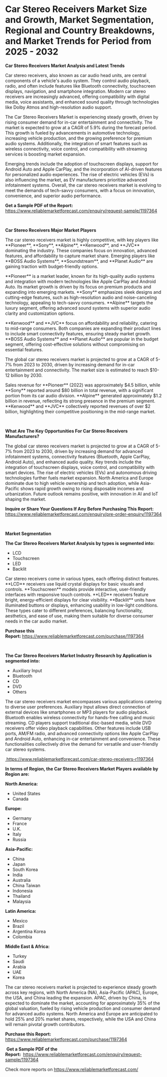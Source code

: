 <p><h1>Car Stereo Receivers Market Size and Growth, Market Segmentation, Regional and Country Breakdowns, and Market Trends for Period from 2025 -  2032</h1></p><p><strong>Car Stereo Receivers Market Analysis and Latest Trends</strong></p>
<p><p>Car stereo receivers, also known as car audio head units, are central components of a vehicle's audio system. They control audio playback, radio, and often include features like Bluetooth connectivity, touchscreen displays, navigation, and smartphone integration. Modern car stereo receivers are increasingly advanced, offering compatibility with digital media, voice assistants, and enhanced sound quality through technologies like Dolby Atmos and high-resolution audio support.</p><p>The Car Stereo Receivers Market is experiencing steady growth, driven by rising consumer demand for in-car entertainment and connectivity. The market is expected to grow at a CAGR of 5.9% during the forecast period. This growth is fueled by advancements in automotive technology, increasing vehicle production, and the growing preference for premium audio systems. Additionally, the integration of smart features such as wireless connectivity, voice control, and compatibility with streaming services is boosting market expansion.</p><p>Emerging trends include the adoption of touchscreen displays, support for Android Auto and Apple CarPlay, and the incorporation of AI-driven features for personalized audio experiences. The rise of electric vehicles (EVs) is also influencing the market, as EV manufacturers prioritize advanced infotainment systems. Overall, the car stereo receivers market is evolving to meet the demands of tech-savvy consumers, with a focus on innovation, convenience, and superior audio performance.</p></p>
<p><strong>Get a Sample PDF of the Report:&nbsp;</strong> <a href="https://www.reliablemarketforecast.com/enquiry/request-sample/1197364?utm_campaign=1110&utm_medium=2&utm_source=Github&utm_content=ia&utm_term=22012025&utm_id=car-stereo-receivers">https://www.reliablemarketforecast.com/enquiry/request-sample/1197364</a></p>
<p>&nbsp;</p>
<p><strong>Car Stereo Receivers Major Market Players</strong></p>
<p><p>The car stereo receivers market is highly competitive, with key players like **Pioneer**, **Sony**, **Alpine**, **Kenwood**, and **JVC** dominating the industry. These companies focus on innovation, advanced features, and affordability to capture market share. Emerging players like **BOSS Audio Systems**, **Soundstream**, and **Planet Audio** are gaining traction with budget-friendly options.</p><p>**Pioneer** is a market leader, known for its high-quality audio systems and integration with modern technologies like Apple CarPlay and Android Auto. Its market growth is driven by its focus on premium products and expanding into emerging markets. **Sony** emphasizes sleek designs and cutting-edge features, such as high-resolution audio and noise-canceling technology, appealing to tech-savvy consumers. **Alpine** targets the luxury segment, offering advanced sound systems with superior audio clarity and customization options.</p><p>**Kenwood** and **JVC** focus on affordability and reliability, catering to mid-range consumers. Both companies are expanding their product lines to include smart connectivity features, ensuring steady market growth. **BOSS Audio Systems** and **Planet Audio** are popular in the budget segment, offering cost-effective solutions without compromising on essential features.</p><p>The global car stereo receivers market is projected to grow at a CAGR of 5-7% from 2023 to 2030, driven by increasing demand for in-car entertainment and connectivity. The market size is estimated to reach $10-12 billion by 2030.</p><p>Sales revenue for **Pioneer** (2022) was approximately $4.5 billion, while **Sony** reported around $80 billion in total revenue, with a significant portion from its car audio division. **Alpine** generated approximately $1.2 billion in revenue, reflecting its strong presence in the premium segment. **Kenwood** and **JVC** collectively reported revenues of over $2 billion, highlighting their competitive positioning in the mid-range market.</p></p>
<p>&nbsp;</p>
<p><strong>What Are The Key Opportunities For Car Stereo Receivers Manufacturers?</strong></p>
<p><p>The global car stereo receivers market is projected to grow at a CAGR of 5-7% from 2023 to 2030, driven by increasing demand for advanced infotainment systems, connectivity features (Bluetooth, Apple CarPlay, Android Auto), and enhanced audio quality. Key trends include the integration of touchscreen displays, voice control, and compatibility with smart devices. The rise of electric vehicles (EVs) and autonomous driving technologies further fuels market expansion. North America and Europe dominate due to high vehicle ownership and tech adoption, while Asia-Pacific shows rapid growth owing to rising disposable incomes and urbanization. Future outlook remains positive, with innovation in AI and IoT shaping the market.</p></p>
<p><strong>Inquire or Share Your Questions If Any Before Purchasing This Report:</strong> <a href="https://www.reliablemarketforecast.com/enquiry/pre-order-enquiry/1197364?utm_campaign=1110&utm_medium=2&utm_source=Github&utm_content=ia&utm_term=22012025&utm_id=car-stereo-receivers">https://www.reliablemarketforecast.com/enquiry/pre-order-enquiry/1197364</a></p>
<p>&nbsp;</p>
<p><strong>Market Segmentation</strong></p>
<p><strong>The Car Stereo Receivers Market Analysis by types is segmented into:</strong></p>
<p><ul><li>LCD</li><li>Touchscreen</li><li>LED</li><li>Backlit</li></ul></p>
<p><p>Car stereo receivers come in various types, each offering distinct features. **LCD** receivers use liquid crystal displays for basic visuals and controls. **Touchscreen** models provide interactive, user-friendly interfaces with responsive touch controls. **LED** receivers feature bright, energy-efficient displays for clear visibility. **Backlit** units have illuminated buttons or displays, enhancing usability in low-light conditions. These types cater to different preferences, balancing functionality, aesthetics, and ease of use, making them suitable for diverse consumer needs in the car audio market.</p></p>
<p><strong>Purchase this Report:&nbsp;</strong><a href="https://www.reliablemarketforecast.com/purchase/1197364?utm_campaign=1110&utm_medium=2&utm_source=Github&utm_content=ia&utm_term=22012025&utm_id=car-stereo-receivers">https://www.reliablemarketforecast.com/purchase/1197364</a></p>
<p>&nbsp;</p>
<p><strong>The Car Stereo Receivers Market Industry Research by Application is segmented into:</strong></p>
<p><ul><li>Auxiliary Input</li><li>Bluetooth</li><li>CD</li><li>DVD</li><li>Others</li></ul></p>
<p><p>The car stereo receivers market encompasses various applications catering to diverse user preferences. Auxiliary Input allows direct connection of external devices like smartphones or MP3 players for audio playback. Bluetooth enables wireless connectivity for hands-free calling and music streaming. CD players support traditional disc-based media, while DVD receivers offer video playback capabilities. Other features include USB ports, AM/FM radio, and advanced connectivity options like Apple CarPlay and Android Auto, enhancing in-car entertainment and convenience. These functionalities collectively drive the demand for versatile and user-friendly car stereo systems.</p></p>
<p><a href="https://www.reliablemarketforecast.com/car-stereo-receivers-r1197364?utm_campaign=1110&utm_medium=2&utm_source=Github&utm_content=ia&utm_term=22012025&utm_id=car-stereo-receivers">&nbsp;https://www.reliablemarketforecast.com/car-stereo-receivers-r1197364</a></p>
<p><strong>In terms of Region, the Car Stereo Receivers Market Players available by Region are:</strong></p>
<p>
    <p> <strong> North America: </strong>
        <ul>
            <li>United States</li>
            <li>Canada</li>
        </ul>
        </p> 
    <p> <strong> Europe: </strong>
        <ul>
            <li>Germany</li>
            <li>France</li>
            <li>U.K.</li>
            <li>Italy</li>
            <li>Russia</li>
        </ul>
        </p> 
    <p> <strong> Asia-Pacific: </strong>
        <ul>
            <li>China</li>
            <li>Japan</li>
            <li>South Korea</li>
            <li>India</li>
            <li>Australia</li>
            <li>China Taiwan</li>
            <li>Indonesia</li>
            <li>Thailand</li>
            <li>Malaysia</li>
        </ul>
        </p> 
    <p> <strong> Latin America: </strong>
        <ul>
            <li>Mexico</li>
            <li>Brazil</li>
            <li>Argentina Korea</li>
            <li>Colombia</li>
        </ul>
        </p> 
    <p> <strong> Middle East & Africa: </strong>
        <ul>
            <li>Turkey</li>
            <li>Saudi</li>
            <li>Arabia</li>
            <li>UAE</li>
            <li>Korea</li>
        </ul>
    </p>
    </p>
<p><p>The car stereo receivers market is projected to experience steady growth across key regions, with North America (NA), Asia-Pacific (APAC), Europe, the USA, and China leading the expansion. APAC, driven by China, is expected to dominate the market, accounting for approximately 35% of the global valuation, fueled by rising vehicle production and consumer demand for advanced audio systems. North America and Europe are anticipated to hold 25% and 20% market shares, respectively, while the USA and China will remain pivotal growth contributors.</p></p>
<p><strong>Purchase this Report: </strong><a href="https://www.reliablemarketforecast.com/purchase/1197364?utm_campaign=1110&utm_medium=2&utm_source=Github&utm_content=ia&utm_term=22012025&utm_id=car-stereo-receivers">https://www.reliablemarketforecast.com/purchase/1197364</a></p>
<p>&nbsp;<strong>Get a Sample PDF of the Report:&nbsp;&nbsp;</strong><a href="https://www.reliablemarketforecast.com/enquiry/request-sample/1197364?utm_campaign=1110&utm_medium=2&utm_source=Github&utm_content=ia&utm_term=22012025&utm_id=car-stereo-receivers">https://www.reliablemarketforecast.com/enquiry/request-sample/1197364</a></p>
<p><strong></strong></p>
<p>Check more reports on <a href="https://www.reliablemarketforecast.com/?utm_campaign=1110&utm_medium=2&utm_source=Github&utm_content=ia&utm_term=22012025&utm_id=car-stereo-receivers">https://www.reliablemarketforecast.com/</a></p>